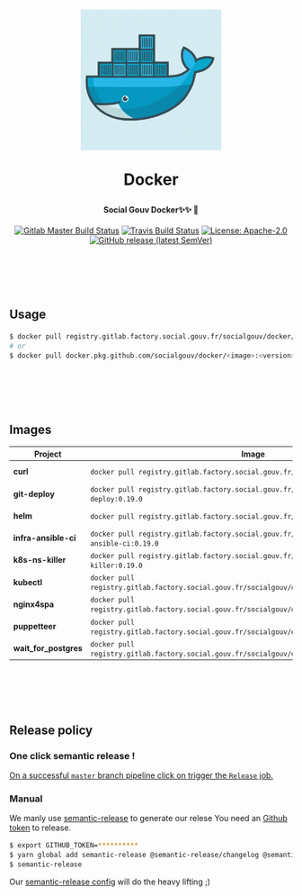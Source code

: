 <h1 align="center">
  <img src="https://github.com/SocialGouv/docker/raw/master/.github/docker.gif" width="250"/>
  <p align="center">Docker</p>
  <p align="center" style="font-size: 0.5em">Social Gouv Docker✨✨ 🐋</p>
</h1>

<p align="center">
  <a href="https://gitlab.factory.social.gouv.fr/SocialGouv/docker/pipelines"><img src="https://gitlab.factory.social.gouv.fr/SocialGouv/docker/badges/master/pipeline.svg" alt="Gitlab Master Build Status"></a>
  <a href="https://travis-ci.com/SocialGouv/docker"><img src="https://travis-ci.com/SocialGouv/docker.svg?branch=master" alt="Travis Build Status"></a>
  <a href="https://opensource.org/licenses/Apache-2.0"><img src="https://img.shields.io/badge/License-Apache--2.0-yellow.svg" alt="License: Apache-2.0"></a>
  <a href="https://github.com/SocialGouv/docker/releases "><img alt="GitHub release (latest SemVer)" src="https://img.shields.io/github/v/release/SocialGouv/docker?sort=semver"></a>
</p>

<br>
<br>
<br>
<br>

## Usage

```sh
$ docker pull registry.gitlab.factory.social.gouv.fr/socialgouv/docker/<image>:<version>
# or
$ docker pull docker.pkg.github.com/socialgouv/docker/<image>:<version>
```

<br>
<br>
<br>
<br>

## Images

| Project               | Image                                                                                           | Links                                                                                      |
| --------------------- | ----------------------------------------------------------------------------------------------- | ------------------------------------------------------------------------------------------ |
| **curl**              | `docker pull registry.gitlab.factory.social.gouv.fr/socialgouv/docker/curl:0.19.0`              | [![README](https://img.shields.io/badge/README--green.svg)](./curl/README.md)              |
| **git-deploy**        | `docker pull registry.gitlab.factory.social.gouv.fr/socialgouv/docker/git-deploy:0.19.0`        | [![README](https://img.shields.io/badge/README--green.svg)](./git-deploy/README.md)        |
| **helm**              | `docker pull registry.gitlab.factory.social.gouv.fr/socialgouv/docker/helm:0.19.0`              | [![README](https://img.shields.io/badge/README--green.svg)](./helm/README.md)              |
| **infra-ansible-ci**  | `docker pull registry.gitlab.factory.social.gouv.fr/socialgouv/docker/infra-ansible-ci:0.19.0`   | [![README](https://img.shields.io/badge/README--green.svg)](./infra-ansible-ci/README.md)  |
| **k8s-ns-killer**     | `docker pull registry.gitlab.factory.social.gouv.fr/socialgouv/docker/k8s-ns-killer:0.19.0`     | [![README](https://img.shields.io/badge/README--green.svg)](./k8s-ns-killer/README.md)     |
| **kubectl**           | `docker pull registry.gitlab.factory.social.gouv.fr/socialgouv/docker/kubectl:0.19.0`           | [![README](https://img.shields.io/badge/README--green.svg)](./kubectl/README.md)           |
| **nginx4spa**         | `docker pull registry.gitlab.factory.social.gouv.fr/socialgouv/docker/nginx4spa:0.19.0`         | [![README](https://img.shields.io/badge/README--green.svg)](./nginx4spa/README.md)         |
| **puppetteer**        | `docker pull registry.gitlab.factory.social.gouv.fr/socialgouv/docker/puppetteer:0.19.0`        | [![README](https://img.shields.io/badge/README--green.svg)](./puppetteer/README.md)        |
| **wait_for_postgres** | `docker pull registry.gitlab.factory.social.gouv.fr/socialgouv/docker/wait_for_postgres:0.19.0` | [![README](https://img.shields.io/badge/README--green.svg)](./wait_for_postgres/README.md) |

<br>
<br>
<br>
<br>

## Release policy

### One click semantic release !

[On a successful `master` branch pipeline click on trigger the `Release` job.](https://gitlab.factory.social.gouv.fr/SocialGouv/docker/pipelines)

### Manual

We manly use [semantic-release](https://github.com/semantic-release/semantic-release) to generate our relese
You need an [Github token](https://github.com/settings/tokens/new) to release.

```sh
$ export GITHUB_TOKEN=**********
$ yarn global add semantic-release @semantic-release/changelog @semantic-release/git
$ semantic-release
```

Our [semantic-release config](./.releaserc.yml) will do the heavy lifting ;)
